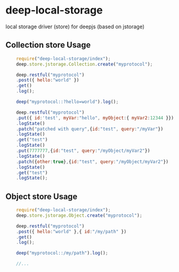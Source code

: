 # deep-local-storage


local storage driver (store) for deepjs (based on jstorage) 


## Collection store Usage 

```javascript 
	require("deep-local-storage/index");
	deep.store.jstorage.Collection.create("myprotocol");

	deep.restful("myprotocol")
	.post({ hello:"world" })
	.get()
	.log();

	deep("myprotocol::?hello=world").log();

	deep.restful("myprotocol")
	.put({ id:'test', myVar:"hello", myObject:{ myVar2:12344 }})
	.logState()
	.patch("patched with query",{id:"test", query:"/myVar"})
	.logState()
	.get("test")
	.logState()
	.put(7777777,{id:"test", query:"/myObject/myVar2"})
	.logState()
	.patch({other:true},{id:"test", query:"/myObject/myVar2"})
	.logState()
	.get("test")
	.logState();
```

## Object store Usage 

```javascript
	require("deep-local-storage/index");
	deep.store.jstorage.Object.create("myprotocol");

	deep.restful("myprotocol")
	.post({ hello:"world" },{ id:"/my/path" })
	.get()
	.log();

	deep("myprotocol::/my/path").log();

	//...

```



